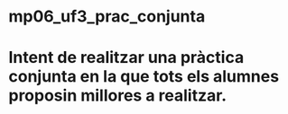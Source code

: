 # mp06_uf3_prac_conjunta
# Intent de realitzar una pràctica conjunta en la que tots els alumnes proposin millores a realitzar.
